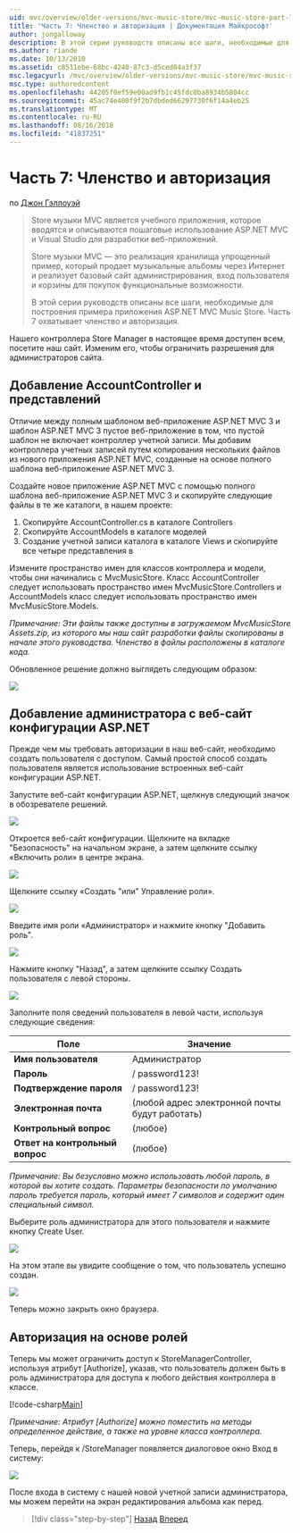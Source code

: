 ```yaml
---
uid: mvc/overview/older-versions/mvc-music-store/mvc-music-store-part-7
title: 'Часть 7: Членство и авторизация | Документация Майкрософт'
author: jongalloway
description: В этой серии руководств описаны все шаги, необходимые для построения примера приложения ASP.NET MVC Music Store. Часть 7 охватывает членство и авторизация.
ms.author: riande
ms.date: 10/13/2010
ms.assetid: c8511ebe-68bc-4240-87c3-d5ced84a3f37
msc.legacyurl: /mvc/overview/older-versions/mvc-music-store/mvc-music-store-part-7
msc.type: authoredcontent
ms.openlocfilehash: 44205f0ef59e00ad9fb1c45fdc0ba8934b5804cc
ms.sourcegitcommit: 45ac74e400f9f2b7dbded66297730f6f14a4eb25
ms.translationtype: MT
ms.contentlocale: ru-RU
ms.lasthandoff: 08/16/2018
ms.locfileid: "41837251"
---
```

<a name="part-7-membership-and-authorization"></a>Часть 7: Членство и авторизация
====================
по [Джон Гэллоуэй](https://github.com/jongalloway)

> Store музыки MVC является учебного приложения, которое вводятся и описываются пошаговые использование ASP.NET MVC и Visual Studio для разработки веб-приложений.  
>   
> Store музыки MVC — это реализация хранилища упрощенный пример, который продает музыкальные альбомы через Интернет и реализует базовый сайт администрирования, вход пользователя и корзины для покупок функциональные возможности.  
>   
> В этой серии руководств описаны все шаги, необходимые для построения примера приложения ASP.NET MVC Music Store. Часть 7 охватывает членство и авторизация.


Нашего контроллера Store Manager в настоящее время доступен всем, посетите наш сайт. Изменим его, чтобы ограничить разрешения для администраторов сайта.

## <a name="adding-the-accountcontroller-and-views"></a>Добавление AccountController и представлений

Отличие между полным шаблоном веб-приложение ASP.NET MVC 3 и шаблон ASP.NET MVC 3 пустое веб-приложение в том, что пустой шаблон не включает контроллер учетной записи. Мы добавим контроллера учетных записей путем копирования нескольких файлов из нового приложения ASP.NET MVC, созданные на основе полного шаблона веб-приложение ASP.NET MVC 3.

Создайте новое приложение ASP.NET MVC с помощью полного шаблона веб-приложение ASP.NET MVC 3 и скопируйте следующие файлы в те же каталоги, в нашем проекте:

1. Скопируйте AccountController.cs в каталоге Controllers
2. Скопируйте AccountModels в каталоге моделей
3. Создание учетной записи каталога в каталоге Views и скопируйте все четыре представления в

Измените пространство имен для классов контроллера и модели, чтобы они начинались с MvcMusicStore. Класс AccountController следует использовать пространство имен MvcMusicStore.Controllers и AccountModels класс следует использовать пространство имен MvcMusicStore.Models.

*Примечание: Эти файлы также доступны в загружаемом MvcMusicStore Assets.zip, из которого мы наш сайт разработки файлы скопированы в начале этого руководства. Членство в файлы расположены в каталоге кода.*

Обновленное решение должно выглядеть следующим образом:

![](mvc-music-store-part-7/_static/image1.png)

## <a name="adding-an-administrative-user-with-the-aspnet-configuration-site"></a>Добавление администратора с веб-сайт конфигурации ASP.NET

Прежде чем мы требовать авторизации в наш веб-сайт, необходимо создать пользователя с доступом. Самый простой способ создать пользователя является использование встроенных веб-сайт конфигурации ASP.NET.

Запустите веб-сайт конфигурации ASP.NET, щелкнув следующий значок в обозревателе решений.

![](mvc-music-store-part-7/_static/image2.png)

Откроется веб-сайт конфигурации. Щелкните на вкладке "Безопасность" на начальном экране, а затем щелкните ссылку «Включить роли» в центре экрана.

![](mvc-music-store-part-7/_static/image3.png)

Щелкните ссылку «Создать "или" Управление роли».

![](mvc-music-store-part-7/_static/image4.png)

Введите имя роли «Администратор» и нажмите кнопку "Добавить роль".

![](mvc-music-store-part-7/_static/image5.png)

Нажмите кнопку "Назад", а затем щелкните ссылку Создать пользователя с левой стороны.

![](mvc-music-store-part-7/_static/image6.png)

Заполните поля сведений пользователя в левой части, используя следующие сведения:

| **Поле** | **Значение** |
| --- | --- |
| **Имя пользователя** | Администратор |
| **Пароль** | / password123! |
| **Подтверждение пароля** | / password123! |
| **Электронная почта** | (любой адрес электронной почты будут работать) |
| **Контрольный вопрос** | (любое) |
| **Ответ на контрольный вопрос** | (любое) |

*Примечание: Вы безусловно можно использовать любой пароль, в которой вы хотите создать. Параметры безопасности по умолчанию пароль требуется пароль, который имеет 7 символов и содержит один специальный символ.*

Выберите роль администратора для этого пользователя и нажмите кнопку Create User.

![](mvc-music-store-part-7/_static/image7.png)

На этом этапе вы увидите сообщение о том, что пользователь успешно создан.

![](mvc-music-store-part-7/_static/image8.png)

Теперь можно закрыть окно браузера.

## <a name="role-based-authorization"></a>Авторизация на основе ролей

Теперь мы может ограничить доступ к StoreManagerController, используя атрибут [Authorize], указав, что пользователь должен быть в роль администратора для доступа к любого действия контроллера в классе.

[!code-csharp[Main](mvc-music-store-part-7/samples/sample1.cs)]

*Примечание: Атрибут [Authorize] можно поместить на методы определенное действие, а также на уровне класса контроллера.*

Теперь, перейдя к /StoreManager появляется диалоговое окно Вход в систему:

![](mvc-music-store-part-7/_static/image9.png)

После входа в систему с нашей новой учетной записи администратора, мы можем перейти на экран редактирования альбома как перед.

> [!div class="step-by-step"]
> [Назад](mvc-music-store-part-6.md)
> [Вперед](mvc-music-store-part-8.md)
